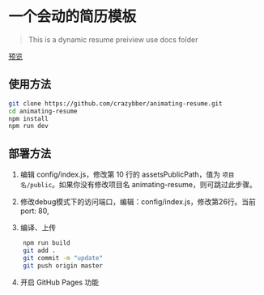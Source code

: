 # 一个会动的简历模板

> This is a dynamic resume preiview use docs folder

[预览](https://crazybber.github.io/animating-resume/public)

## 使用方法

``` bash
git clone https://github.com/crazybber/animating-resume.git
cd animating-resume
npm install
npm run dev
```

## 部署方法

1. 编辑 config/index.js，修改第 10 行的 assetsPublicPath，值为 `项目名/public`。如果你没有修改项目名 animating-resume，则可跳过此步骤。

2. 修改debug模式下的访问端口，编辑：config/index.js，修改第26行。当前port: 80,

3. 编译、上传

```bash
    npm run build
    git add .
    git commit -m "update"
    git push origin master
```

4. 开启 GitHub Pages 功能
